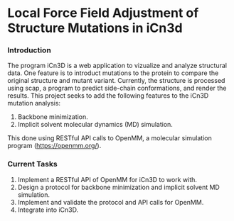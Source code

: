 # Local Force Field Adjustment of Structure Mutations in iCn3d

### Introduction

The program iCn3D is a web application to vizualize and analyze structural data. One feature is to introduct mutations to the protein to compare the original structure and mutant variant. Currently, the structure is processed using scap, a program to predict side-chain conformations, and render the results. This project seeks to add the following features to the iCn3D mutation analysis:

1. Backbone minimization.
2. Implicit solvent molecular dynamics (MD) simulation.

This done using RESTful API calls to OpenMM, a molecular simulation program (https://openmm.org/). 

### Current Tasks

1. Implement a RESTful API of OpenMM for iCn3D to work with. 
2. Design a protocol for backbone minimization and implicit solvent MD simulation.
3. Implement and validate the protocol and API calls for OpenMM.
4. Integrate into iCn3D. 
